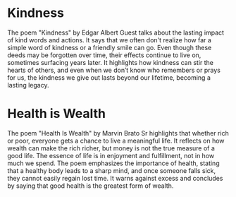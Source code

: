 # **Kindness**

The poem "Kindness" by Edgar Albert Guest talks about the lasting impact of kind words and actions. It says that we often don't realize how far a simple word of kindness or a friendly smile can go. Even though these deeds may be forgotten over time, their effects continue to live on, sometimes surfacing years later. It highlights how kindness can stir the hearts of others, and even when we don’t know who remembers or prays for us, the kindness we give out lasts beyond our lifetime, becoming a lasting legacy.

# **Health is Wealth**
The poem "Health Is Wealth" by Marvin Brato Sr highlights that whether rich or poor, everyone gets a chance to live a meaningful life. It reflects on how wealth can make the rich richer, but money is not the true measure of a good life. The essence of life is in enjoyment and fulfillment, not in how much we spend. The poem emphasizes the importance of health, stating that a healthy body leads to a sharp mind, and once someone falls sick, they cannot easily regain lost time. It warns against excess and concludes by saying that good health is the greatest form of wealth.